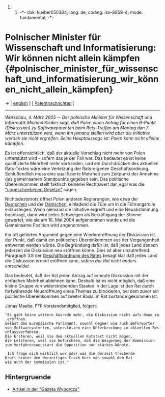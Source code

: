 1.  1.  -\*- dok: kleiber050304; lang: de; coding: iso-8859-4; mode:
        fundamental; -\*-

# Polnischer Minister für Wissenschaft und Informatisierung: Wir können nicht allein kämpfen {#polnischer_minister_für_wissenschaft_und_informatisierung_wir_können_nicht_allein_kämpfen}

-\> \[ [ english](Kleiber050304En "wikilink") \] \[ [
Patentnachrichten](SwpatcninoDe "wikilink") \]

------------------------------------------------------------------------

*Warschau, 4. März 2005 \-- Der polnische Minister für Wissenschaft und
Informatik Michael Kleiber sagt, daß Polen einen Antrag für einen
B-Punkt (Diskussion) zu Softwarepatenten beim Rats-Treffen am Montag den
7. März unterstützen wird, wenn ihn jemand stellen wird aber die
Initiative werden sie nicht ergreifen. Seine Hauptaussage ist: Polen
kann nicht alleine kämpfen.*

Es ist offensichtlich, daß der aktuelle Vorschlag nicht mehr von Polen
unterstützt wird - sofern das je der Fall war. Das bedeutet es ist keine
qualifizierte Mehrheit mehr vorhanden, und ein Durchdrücken des
aktuellen Rats-Textes wäre eine Verletzung der Rats-eigenen
Geschäftsordnung. Schlußendlich muss eine qualifizierte Mehrheit zum
Zeitpunkt der Annahme des gemeinsamen Standpunkts gegeben sein. Das
politische Übereinkommen stellt faktisch keinerlei Rechtswert dar, egal
was die [\"ungeschriebenen
Gesetze\"](http://k.lenz.name/LB/archives/000994.html "wikilink") sagen.

Nichtsdestotrotz öffnet Polen anderen Regierungen, wie etwa der [
Deutschen](Zypries041221En "wikilink") und der [
Dänischen](Adelskov050224En "wikilink"), einladend die Türe um in die
Führungsrolle einzusteigen. Wenn niemand die Initiative ergreift und
eine Neuabstimmung beantragt, dann wird jedes Schweigen als Bekräftigung
der Stimme gewertet, wie sie am 18. Mai 2004 aufgenommen wurde und die
Gemeinsame Position wird angenommen.

Ein oft gehörtes Argument gegen eine Wiedereröffnung der Diskussion ist
der Punkt, daß damit ein politisches Übereinkommen aus der Vergangenheit
entwertet werden würde. Die Begründung dafür ist, daß jedes Land danach
jederzeit die Diskussion neu eröffnen könne. Dies ist aber unzutreffend.
Paragraph 3.8 der [Geschäftsordnung des
Rates](http://ue.eu.int/uedocs/cms_data/docs/2004/6/21/Councils%20rules%20of%20procedure.pdf "wikilink")
besagt klar daß jedes Land die Diskussion erneut eröffnen kann, *sofern
der Rat nicht anders entscheidet*.

Das bedeutet, daß der Rat jeden Antrag auf erneute Diskussion mit der
einfachen Mehrheit ablehnen kann. Deshalb ist es nicht möglich, daß eine
kleine Gruppe von widerstrebenden Staaten in der Lage ist den Rat durch
fortwährende Neueröffnung eines Themas zu blockieren, bei dem zuvor ein
politische Übereinkommen auf breiter Basis im Rat zustande gekommen ist.

Jonas Maebe, FFII Vorstandsmitglied, folgert:

`"Es gibt keine weitere Ausrede mehr, die Diskussion nicht aufs Neue zu eröffnen.`\
`Selbst das Europäische Parlament, sowohl Gegner wie auch Befürworter`\
`von Softwarepatenten, unterstützen eine Unterbrechung im aktuellen Beschlussverfahren.`\
`Die Ersteren, weil sie den aktuellen Ratstext nicht mögen,`\
`die Letzteren, weil sie befürchten, daß die Weigerung der Kommission`\
`zum Verfahrensneustart die Opposition nur stärken könnte.`

` Ich frage mich wirklich wer oder was die derzeit treibende`\
`Kraft hinter dem derzeitigen Crash-Kurs von sowohl dem Rat`\
`wie auch der Kommission ist."`

## Hintergruende

-   [Artikel in der \"Gazeta
    Wyborcza\"](http://gospodarka.gazeta.pl/gospodarka/1,52981,2583315.html "wikilink")
